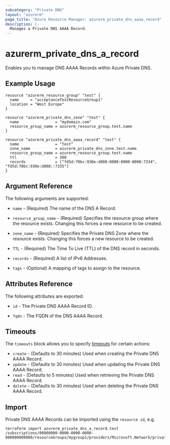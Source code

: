 ```yaml
---
subcategory: "Private DNS"
layout: "azurerm"
page_title: "Azure Resource Manager: azurerm_private_dns_aaaa_record"
description: |-
  Manages a Private DNS AAAA Record.
---
```


# azurerm_private_dns_a_record

Enables you to manage DNS AAAA Records within Azure Private DNS.

## Example Usage

```hcl
resource "azurerm_resource_group" "test" {
  name     = "acceptanceTestResourceGroup1"
  location = "West Europe"
}

resource "azurerm_private_dns_zone" "test" {
  name                = "mydomain.com"
  resource_group_name = azurerm_resource_group.test.name
}

resource "azurerm_private_dns_aaaa_record" "test" {
  name                = "test"
  zone_name           = azurerm_private_dns_zone.test.name
  resource_group_name = azurerm_resource_group.test.name
  ttl                 = 300
  records             = ["fd5d:70bc:930e:d008:0000:0000:0000:7334", "fd5d:70bc:930e:d008::7335"]
}
```

## Argument Reference

The following arguments are supported:

* `name` - (Required) The name of the DNS A Record.

* `resource_group_name` - (Required) Specifies the resource group where the resource exists. Changing this forces a new resource to be created.

* `zone_name` - (Required) Specifies the Private DNS Zone where the resource exists. Changing this forces a new resource to be created.

* `TTL` - (Required) The Time To Live (TTL) of the DNS record in seconds.

* `records` - (Required) A list of IPv6 Addresses.

* `tags` - (Optional) A mapping of tags to assign to the resource.

## Attributes Reference

The following attributes are exported:

* `id` - The Private DNS AAAA Record ID.

* `fqdn` - The FQDN of the DNS AAAA Record.

## Timeouts

The `timeouts` block allows you to specify [timeouts](https://www.terraform.io/docs/configuration/resources.html#timeouts) for certain actions:

* `create` - (Defaults to 30 minutes) Used when creating the Private DNS AAAA Record.
* `update` - (Defaults to 30 minutes) Used when updating the Private DNS AAAA Record.
* `read` - (Defaults to 5 minutes) Used when retrieving the Private DNS AAAA Record.
* `delete` - (Defaults to 30 minutes) Used when deleting the Private DNS AAAA Record.

## Import

Private DNS AAAA Records can be imported using the `resource id`, e.g.

```shell
terraform import azurerm_private_dns_a_record.test /subscriptions/00000000-0000-0000-0000-000000000000/resourceGroups/mygroup1/providers/Microsoft.Network/privateDnsZones/zone1/AAAA/myrecord1
```
